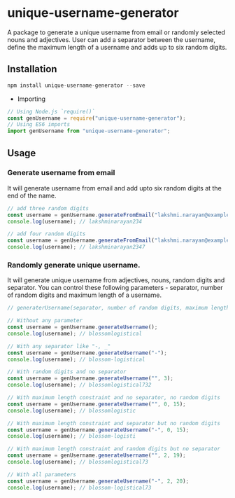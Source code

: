# unique-username-generator

A package to generate a unique username from email or randomly selected nouns and adjectives. User can add a separator between the username, define the maximum length of a username and adds up to six random digits.

## Installation

```javascript
npm install unique-username-generator --save
```

- Importing

```javascript
// Using Node.js `require()`
const genUsername = require("unique-username-generator");
// Using ES6 imports
import genUsername from "unique-username-generator";
```

## Usage

### Generate username from email

It will generate username from email and add upto six random digits at the end of the name.

```javascript
// add three random digits
const username = genUsername.generateFromEmail("lakshmi.narayan@example.com", 3);
console.log(username); // lakshminarayan234

// add four random digits
const username = genUsername.generateFromEmail("lakshmi.narayan@example.com", 4); 
console.log(username); // lakshminarayan2347
```

### Randomly generate unique username.

It will generate unique username from adjectives, nouns, random digits and separator. You can control these following parameters - separator, number of random digits and maximum length of a username.

```javascript
// generaterUsername(separator, number of random digits, maximum length)

// Without any parameter
const username = genUsername.generateUsername();
console.log(username); // blossomlogistical

// With any separator like "-, _"
const username = genUsername.generateUsername("-");
console.log(username); // blossom-logistical

// With random digits and no separator
const username = genUsername.generateUsername("", 3);
console.log(username); // blossomlogistical732

// With maximum length constraint and no separator, no random digits
const username = genUsername.generateUsername("", 0, 15);
console.log(username); // blossomlogistic

// With maximum length constraint and separator but no random digits
const username = genUsername.generateUsername("-", 0, 15);
console.log(username); // blossom-logisti

// With maximum length constraint and random digits but no separator
const username = genUsername.generateUsername("", 2, 19);
console.log(username); // blossomlogistical73

// With all parameters
const username = genUsername.generateUsername("-", 2, 20);
console.log(username); // blossom-logistical73
```

